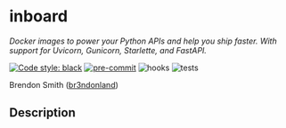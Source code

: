 # inboard

_Docker images to power your Python APIs and help you ship faster. With support for Uvicorn, Gunicorn, Starlette, and FastAPI._

[![Code style: black](https://img.shields.io/badge/code%20style-black-000000.svg)](https://github.com/psf/black)
[![pre-commit](https://img.shields.io/badge/pre--commit-enabled-brightgreen?logo=pre-commit&logoColor=white)](https://github.com/pre-commit/pre-commit)
![hooks](https://github.com/br3ndonland/inboard/workflows/hooks/badge.svg)
![tests](https://github.com/br3ndonland/inboard/workflows/tests/badge.svg)

Brendon Smith ([br3ndonland](https://github.com/br3ndonland/))

## Description
